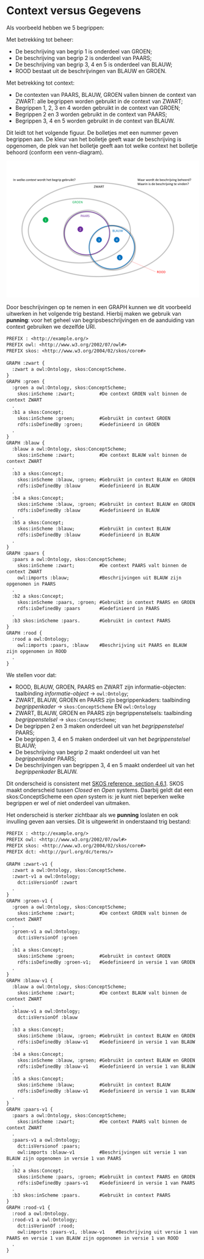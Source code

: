 # Context versus Gegevens

Als voorbeeld hebben we 5 begrippen:

Met betrekking tot beheer:

- De beschrijving van begrip 1 is onderdeel van GROEN;
- De beschrijving van begrip 2 is onderdeel van PAARS;
- De beschrijving van begrip 3, 4 en 5 is onderdeel van BLAUW;
- ROOD bestaat uit de beschrijvingen van BLAUW en GROEN.

Met betrekking tot context:

- De contexten van PAARS, BLAUW, GROEN vallen binnen de context van ZWART: alle begrippen worden gebruikt in de context van ZWART;
- Begrippen 1, 2, 3 en 4 worden gebruikt in de context van GROEN;
- Begrippen 2 en 3 worden gebruikt in de context van PAARS;
- Begrippen 3, 4 en 5 worden gebruikt in de context van BLAUW.

Dit leidt tot het volgende figuur. De bolletjes met een nummer geven begrippen aan. De kleur van het bolletje geeft waar de beschrijving is opgenomen, de plek van het bolletje geeft aan tot welke context het bolletje behoord (conform een venn-diagram).

![](media/context-vs-gegevens.svg)

Door beschrijvingen op te nemen in een GRAPH kunnen we dit voorbeeld uitwerken in het volgende trig bestand. Hierbij maken we gebruik van **punning**: voor het geheel van begripsbeschrijvingen en de aanduiding van context gebruiken we dezelfde URI.

```
PREFIX : <http://example.org/>
PREFIX owl: <http://www.w3.org/2002/07/owl#>
PREFIX skos: <http://www.w3.org/2004/02/skos/core#>

GRAPH :zwart {
  :zwart a owl:Ontology, skos:ConceptScheme.
}
GRAPH :groen {
  :groen a owl:Ontology, skos:ConceptScheme;
    skos:inScheme :zwart;         #De context GROEN valt binnen de context ZWART
  .
  :b1 a skos:Concept;
    skos:inScheme :groen;         #Gebruikt in context GROEN
    rdfs:isDefinedBy :groen;      #Gedefinieerd in GROEN
  .
}
GRAPH :blauw {
  :blauw a owl:Ontology, skos:ConceptScheme;
    skos:inScheme :zwart;         #De context BLAUW valt binnen de context ZWART
  .
  :b3 a skos:Concept;
    skos:inScheme :blauw, :groen; #Gebruikt in context BLAUW en GROEN
    rdfs:isDefinedBy :blauw       #Gedefinieerd in BLAUW
  .
  :b4 a skos:Concept;
    skos:inScheme :blauw, :groen; #Gebruikt in context BLAUW en GROEN
    rdfs:isDefinedBy :blauw       #Gedefinieerd in BLAUW
  .
  :b5 a skos:Concept;
    skos:inScheme :blauw;         #Gebruikt in context BLAUW
    rdfs:isDefinedBy :blauw       #Gedefinieerd in BLAUW
  .
}
GRAPH :paars {
  :paars a owl:Ontology, skos:ConceptScheme;
    skos:inScheme :zwart;         #De context PAARS valt binnen de context ZWART
    owl:imports :blauw;           #Beschrijvingen uit BLAUW zijn opgenomen in PAARS
  .
  :b2 a skos:Concept;
    skos:inScheme :paars, :groen; #Gebruikt in context PAARS en GROEN
    rdfs:isDefinedBy :paars       #Gedefinieerd in PAARS
  .
  :b3 skos:inScheme :paars.       #Gebruikt in context PAARS
}
GRAPH :rood {
  :rood a owl:Ontology;
    owl:imports :paars, :blauw    #Beschrijving uit PAARS en BLAUW zijn opgenomen in ROOD
  .
}
```

We stellen voor dat:
- ROOD, BLAUW, GROEN, PAARS en ZWART zijn informatie-objecten: taalbinding *informatie-object* -> `owl:Ontolgy`;
- ZWART, BLAUW, GROEN en PAARS zijn begrippenkaders: taalbinding *begrippenkader* -> `skos:ConceptScheme` EN `owl:Ontology`
- ZWART, BLAUW, GROEN en PAARS zijn begrippenstelsels: taalbinding *begrippenstelsel* -> `skos:ConceptScheme`;
- De begrippen 2 en 3 maken onderdeel uit van het *begrippenstelsel* PAARS;
- De begrippen 3, 4 en 5 maken onderdeel uit van het *begrippenstelsel* BLAUW;
- De beschrijving van begrip 2 maakt onderdeel uit van het *begrippenkader* PAARS;
- De beschrijvingen van begrippen 3, 4 en 5 maakt onderdeel uit van het *begrippenkader* BLAUW.

Dit onderscheid is consistent met [SKOS reference, section 4.6.1](https://www.w3.org/TR/2009/REC-skos-reference-20090818/#L1101). SKOS maakt onderscheid tussen *Closed* en *Open* systems. Daarbij geldt dat een skos:ConceptScheme een *open* system is: je kunt niet beperken welke begrippen er wel of niet onderdeel van uitmaken.

Het onderscheid is sterker zichtbaar als we **punning** loslaten en ook invulling geven aan versies. Dit is uitgewerkt in onderstaand trig bestand:

```
PREFIX : <http://example.org/>
PREFIX owl: <http://www.w3.org/2002/07/owl#>
PREFIX skos: <http://www.w3.org/2004/02/skos/core#>
PREFIX dct: <http://purl.org/dc/terms/>

GRAPH :zwart-v1 {
  :zwart a owl:Ontology, skos:ConceptScheme.
  :zwart-v1 a owl:Ontology;
    dct:isVersionOf :zwart
  .
}
GRAPH :groen-v1 {
  :groen a owl:Ontology, skos:ConceptScheme;
    skos:inScheme :zwart;         #De context GROEN valt binnen de context ZWART
  .
  :groen-v1 a owl:Ontology;
    dct:isVersionOf :groen
  .
  :b1 a skos:Concept;
    skos:inScheme :groen;         #Gebruikt in context GROEN
    rdfs:isDefinedBy :groen-v1;   #Gedefinieerd in versie 1 van GROEN
  .
}
GRAPH :blauw-v1 {
  :blauw a owl:Ontology, skos:ConceptScheme;
    skos:inScheme :zwart;         #De context BLAUW valt binnen de context ZWART
  .
  :blauw-v1 a owl:Ontology;
    dct:isVersionOf :blauw
  .
  :b3 a skos:Concept;
    skos:inScheme :blauw, :groen; #Gebruikt in context BLAUW en GROEN
    rdfs:isDefinedBy :blauw-v1    #Gedefinieerd in versie 1 van BLAUW
  .
  :b4 a skos:Concept;
    skos:inScheme :blauw, :groen; #Gebruikt in context BLAUW en GROEN
    rdfs:isDefinedBy :blauw-v1    #Gedefinieerd in versie 1 van BLAUW
  .
  :b5 a skos:Concept;
    skos:inScheme :blauw;         #Gebruikt in context BLAUW
    rdfs:isDefinedBy :blauw-v1    #Gedefinieerd in versie 1 van BLAUW
  .
}
GRAPH :paars-v1 {
  :paars a owl:Ontology, skos:ConceptScheme;
    skos:inScheme :zwart;         #De context PAARS valt binnen de context ZWART
  .
  :paars-v1 a owl:Ontology;
    dct:isVersionof :paars;
    owl:imports :blauw-v1         #Beschrijvingen uit versie 1 van BLAUW zijn opgenomen in versie 1 van PAARS
  .
  :b2 a skos:Concept;
    skos:inScheme :paars, :groen; #Gebruikt in context PAARS en GROEN
    rdfs:isDefinedBy :paars-v1    #Gedefinieerd in versie 1 van PAARS
  .
  :b3 skos:inScheme :paars.       #Gebruikt in context PAARS
}
GRAPH :rood-v1 {
  :rood a owl:Ontology.
  :rood-v1 a owl:Ontology;
    dct:isVerionOf :rood;
    owl:imports :paars-v1, :blauw-v1    #Beschrijving uit versie 1 van PAARS en versie 1 van BLAUW zijn opgenomen in versie 1 van ROOD
  .
}
```
